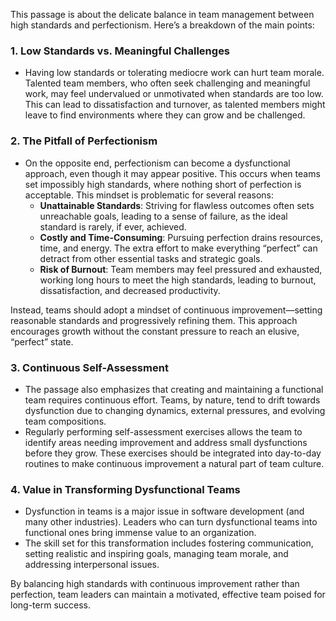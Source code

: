 This passage is about the delicate balance in team management between high standards and perfectionism. Here’s a breakdown of the main points:

### 1. **Low Standards vs. Meaningful Challenges**
   - Having low standards or tolerating mediocre work can hurt team morale. Talented team members, who often seek challenging and meaningful work, may feel undervalued or unmotivated when standards are too low. This can lead to dissatisfaction and turnover, as talented members might leave to find environments where they can grow and be challenged.

### 2. **The Pitfall of Perfectionism**
   - On the opposite end, perfectionism can become a dysfunctional approach, even though it may appear positive. This occurs when teams set impossibly high standards, where nothing short of perfection is acceptable. This mindset is problematic for several reasons:
     - **Unattainable Standards**: Striving for flawless outcomes often sets unreachable goals, leading to a sense of failure, as the ideal standard is rarely, if ever, achieved.
     - **Costly and Time-Consuming**: Pursuing perfection drains resources, time, and energy. The extra effort to make everything “perfect” can detract from other essential tasks and strategic goals.
     - **Risk of Burnout**: Team members may feel pressured and exhausted, working long hours to meet the high standards, leading to burnout, dissatisfaction, and decreased productivity.
   
   Instead, teams should adopt a mindset of continuous improvement—setting reasonable standards and progressively refining them. This approach encourages growth without the constant pressure to reach an elusive, “perfect” state.

### 3. **Continuous Self-Assessment**
   - The passage also emphasizes that creating and maintaining a functional team requires continuous effort. Teams, by nature, tend to drift towards dysfunction due to changing dynamics, external pressures, and evolving team compositions.
   - Regularly performing self-assessment exercises allows the team to identify areas needing improvement and address small dysfunctions before they grow. These exercises should be integrated into day-to-day routines to make continuous improvement a natural part of team culture.

### 4. **Value in Transforming Dysfunctional Teams**
   - Dysfunction in teams is a major issue in software development (and many other industries). Leaders who can turn dysfunctional teams into functional ones bring immense value to an organization.
   - The skill set for this transformation includes fostering communication, setting realistic and inspiring goals, managing team morale, and addressing interpersonal issues.

By balancing high standards with continuous improvement rather than perfection, team leaders can maintain a motivated, effective team poised for long-term success.
